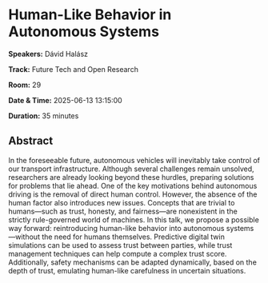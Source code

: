 # Human-Like Behavior in Autonomous Systems

**Speakers:** Dávid Halász
                    
**Track:** Future Tech and Open Research
                    
**Room:** 29
                    
**Date & Time:** 2025-06-13 13:15:00
                    
**Duration:** 35 minutes
                    
## Abstract
                    
In the foreseeable future, autonomous vehicles will inevitably take control of our transport infrastructure. Although several challenges remain unsolved, researchers are already looking beyond these hurdles, preparing solutions for problems that lie ahead. One of the key motivations behind autonomous driving is the removal of direct human control. However, the absence of the human factor also introduces new issues. Concepts that are trivial to humans—such as trust, honesty, and fairness—are nonexistent in the strictly rule-governed world of machines. In this talk, we propose a possible way forward: reintroducing human-like behavior into autonomous systems—without the need for humans themselves. Predictive digital twin simulations can be used to assess trust between parties, while trust management techniques can help compute a complex trust score. Additionally, safety mechanisms can be adapted dynamically, based on the depth of trust, emulating human-like carefulness in uncertain situations.
